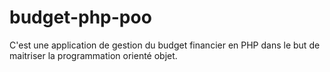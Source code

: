 # budget-php-poo
C'est une application de gestion du budget financier en PHP dans le but de maitriser la programmation orienté objet.
